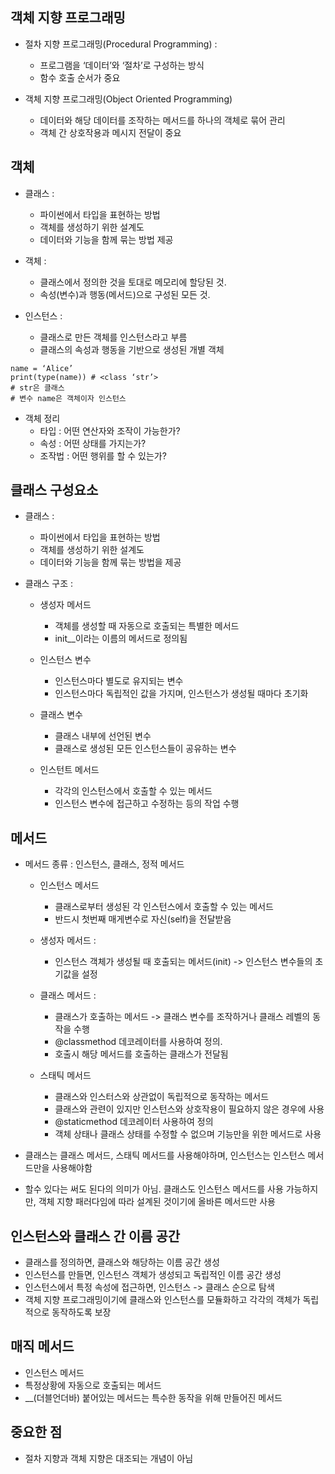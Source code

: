 
## 객체 지향 프로그래밍
  
- 절차 지향 프로그래밍(Procedural Programming) : 
	- 프로그램을 ‘데이터’와 ‘절차’로 구성하는 방식
	- 함수 호출 순서가 중요

- 객체 지향 프로그래밍(Object Oriented Programming)
	- 데이터와 해당 데이터를 조작하는 메서드를 하나의 객체로 묶어 관리
	- 객체 간 상호작용과 메시지 전달이 중요

## 객체

- 클래스 : 
	- 파이썬에서 타입을 표현하는 방법
	- 객체를 생성하기 위한 설계도
	- 데이터와 기능을 함께 묶는 방법 제공

- 객체 :
	- 클래스에서 정의한 것을 토대로 메모리에 할당된 것.
	- 속성(변수)과 행동(메서드)으로 구성된 모든 것.

- 인스턴스 : 
	- 클래스로 만든 객체를 인스턴스라고 부름
	- 클래스의 속성과 행동을 기반으로 생성된 개별 객체

  
```
name = ‘Alice’
print(type(name)) # <class ‘str’>
# str은 클래스
# 변수 name은 객체이자 인스턴스
```

- 객체 정리
	- 타입 : 어떤 연산자와 조작이 가능한가?
	- 속성 : 어떤 상태를 가지는가?
	- 조작법 : 어떤 행위를 할 수 있는가?

## 클래스 구성요소

- 클래스 : 
	- 파이썬에서 타입을 표현하는 방법
	- 객체를 생성하기 위한 설계도
	- 데이터와 기능을 함께 묶는 방법을 제공

- 클래스 구조 :
	- 생성자 메서드
		- 객체를 생성할 때 자동으로 호출되는 특별한 메서드
		- init__이라는 이름의 메서드로 정의됨

	- 인스턴스 변수
		- 인스턴스마다 별도로 유지되는 변수
		- 인스턴스마다 독립적인 값을 가지며, 인스턴스가 생성될 때마다 초기화

	- 클래스 변수 
		- 클래스 내부에 선언된 변수
		- 클래스로 생성된 모든 인스턴스들이 공유하는 변수

	- 인스턴트 메서드
		- 각각의 인스턴스에서 호출할 수 있는 메서드
		- 인스턴스 변수에 접근하고 수정하는 등의 작업 수행


## 메서드

- 메서드 종류 : 인스턴스, 클래스, 정적 메서드
	- 인스턴스 메서드
		- 클래스로부터 생성된 각 인스턴스에서 호출할 수 있는 메서드
		- 반드시 첫번째 매게변수로 자신(self)을 전달받음

	- 생성자 메서드 : 
		- 인스턴스 객체가 생성될 때 호출되는 메서드(init) -> 인스턴스 변수들의 초기값을 설정

	- 클래스 메서드 :
		- 클래스가 호출하는 메서드 -> 클래스 변수를 조작하거나 클래스 레벨의 동작을 수행
		- @classmethod 데코레이터를 사용하여 정의. 
		- 호출시 해당 메서드를 호출하는 클래스가 전달됨

	- 스태틱 메서드
		- 클래스와 인스터스와 상관없이 독립적으로 동작하는 메서드
		- 클래스와 관련이 있지만 인스턴스와 상호작용이 필요하지 않은 경우에 사용
		- @staticmethod 데코레이터 사용하여 정의
		- 객체 상태나 클래스 상태를 수정할 수 없으며 기능만을 위한 메서드로 사용

- 클래스는 클래스 메서드, 스태틱 메서드를 사용해야하며, 인스턴스는 인스턴스 메서드만을 사용해야함
- 할수 있다는 써도 된다의 의미가 아님. 클래스도 인스턴스 메서드를 사용 가능하지만, 객체 지향 패러다임에 따라 설계된 것이기에 올바른 메서드만 사용


## 인스턴스와 클래스 간 이름 공간

- 클래스를 정의하면, 클래스와 해당하는 이름 공간 생성
- 인스턴스를 만들면, 인스턴스 객체가 생성되고 독립적인 이름 공간 생성
- 인스턴스에서 특정 속성에 접근하면, 인스턴스 -> 클래스 순으로 탐색
- 객체 지향 프로그래밍이기에 클래스와 인스턴스를 모듈화하고 각각의 객체가 독립적으로 동작하도록 보장

  
## 매직 메서드

- 인스턴스 메서드
- 특정상황에 자동으로 호출되는 메서드
- __(더블언더바) 붙어있는 메서드는 특수한 동작을 위해 만들어진 메서드


## 중요한 점

- 절차 지향과 객체 지향은 대조되는 개념이 아님